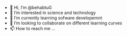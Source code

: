 - 👋 Hi, I’m @behabtuG
- 👀 I’m interested in science and technology 
- 🌱 I’m currently learning sofware developemnt 
- 💞️ I’m looking to collaborate on different learning curves 
- 📫 How to reach me ...

<!---
behabtuG/behabtuG is a ✨ special ✨ repository because its `README.md` (this file) appears on your GitHub profile.
You can click the Preview link to take a look at your changes.
--->
